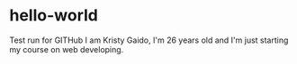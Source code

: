 # hello-world
Test run for GITHub
I am Kristy Gaido, I'm 26 years old and I'm just starting my course on web developing. 

